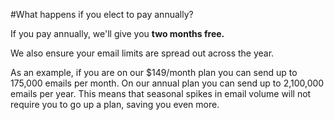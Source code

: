 #What happens if you elect to pay annually?

If you pay annually, we'll give you **two months free.**

We also ensure your email limits are spread out across the year.

As an example, if you are on our $149/month plan you can send up to 175,000 emails per month. On our annual plan you can send up to 2,100,000 emails per year. This means that seasonal spikes in email volume will not require you to go up a plan, saving you even more.